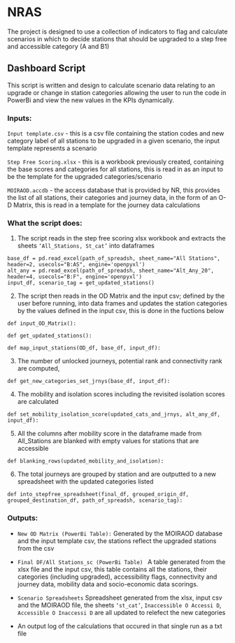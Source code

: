 # NRAS

The project is designed to use a collection of indicators to flag and calculate scenarios in which to decide stations that should be upgraded to a step free and accessible category (A and B1)


## Dashboard Script

This script is written and design to calculate scenario data relating to an upgrade or change in station categories allowing the user to run the code in PowerBi and view the new values in the KPIs dynamically. 

### Inputs:

`Input template.csv` - this is a csv file containing the station codes and new category label of all stations to be upgraded in a given scenario, the input template represents a scenario 

`Step Free Scoring.xlsx` - this is a workbook previously created, containing the base scores and categories for all stations, this is read in as an input to be the template for the upgraded categories/scenario 

`MOIRAOD.accdb` - the access database that is provided by NR, this provides the list of all stations, their categories and journey data, in the form of an O-D Matrix, this is read in a template for the journey data calculations 

### What the script does: 


1. The script reads in the step free scoring xlsx workbook and extracts the sheets `‘All_Stations, St_cat’` into dataframes 
```
base_df = pd.read_excel(path_of_spreadsh, sheet_name="All Stations", header=2, usecols="B:AS", engine='openpyxl')
alt_any = pd.read_excel(path_of_spreadsh, sheet_name="Alt_Any_20", header=4, usecols="B:F", engine='openpyxl')
input_df, scenario_tag = get_updated_stations()
```

2. The script then reads in the OD Matrix and the input csv; defined by the user before running, into data frames and updates the station categories by the values defined in the input csv, this is done in the fuctions below
```
def input_OD_Matrix():

def get_updated_stations():

def map_input_stations(OD_df, base_df, input_df):
```

3. The number of unlocked journeys, potential rank and connectivity rank are computed, 
```
def get_new_categories_set_jrnys(base_df, input_df):
```

4. The mobility and isolation scores including the revisited isolation scores are calculated  
```
def set_mobility_isolation_score(updated_cats_and_jrnys, alt_any_df, input_df):
```

5. All the columns after mobility score in the dataframe made from All_Stations are blanked with empty values for stations that are accessible 
```
def blanking_rows(updated_mobility_and_isolation):
```

6. The total journeys are grouped by station and are outputted to a new spreadsheet with the updated categories listed 
```
def into_stepfree_spreadsheet(final_df, grouped_origin_df, grouped_destination_df, path_of_spreadsh, scenario_tag):
```

### Outputs: 

- `New OD Matrix (PowerBi Table):` Generated by the MOIRAOD database and the input template csv, the stations reflect the upgraded stations from the csv 

- `Final DF/All Stations_sc (PowerBi Table) ` A table generated from the xlsx file and the input csv, this table contains all the stations, their categories (including upgraded), accessibility flags, connectivity and journey data, mobility data and socio-economic data scorings. 

- `Scenario Spreadsheets` Spreadsheet generated from the xlsx, input csv and the MOIRAOD file, the sheets `‘st_cat’`, `Inaccessible O Accessi D`, `Accessible O Inaccessi D` are all updated to relefect the new categories

- An output log of the calculations that occured in that single run as a txt file
